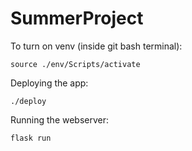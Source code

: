 # SummerProject

To turn on venv (inside git bash terminal):

```source ./env/Scripts/activate```

Deploying the app:

```./deploy```

Running the webserver:

```flask run```
